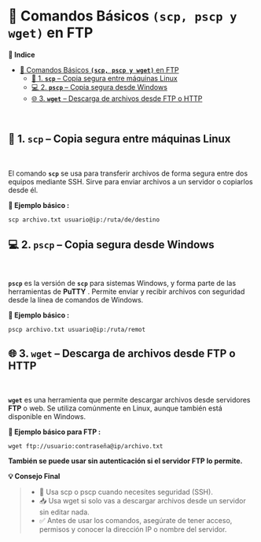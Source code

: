 # 🧰 Comandos Básicos **`(scp, pscp y wget)`** en FTP

**📑 Indice**

- [🧰 Comandos Básicos **`(scp, pscp y wget)`** en FTP](#-comandos-básicos-scp-pscp-y-wget-en-ftp)
  - [🔐 1. **`scp`** – Copia segura entre máquinas Linux](#-1-scp--copia-segura-entre-máquinas-linux)
  - [💻 2. **`pscp`** – Copia segura desde Windows](#-2-pscp--copia-segura-desde-windows)
  - [🌐 3. **`wget`** – Descarga de archivos desde FTP o HTTP](#-3-wget--descarga-de-archivos-desde-ftp-o-http)

<br>

## 🔐 1. **`scp`** – Copia segura entre máquinas Linux
<br>

El comando **`scp`** se usa para transferir archivos de forma segura entre dos equipos mediante SSH.
Sirve para enviar archivos a un servidor o copiarlos desde él.

**📌 Ejemplo básico :**

~~~~~~~~~~~~~~~~~~~~~~~~~~~~~~~~~~~~~~~~~~~~~
scp archivo.txt usuario@ip:/ruta/de/destino
~~~~~~~~~~~~~~~~~~~~~~~~~~~~~~~~~~~~~~~~~~~~~


## 💻 2. **`pscp`** – Copia segura desde Windows
<br>

**`pscp`** es la versión de **`scp`** para sistemas Windows, y forma parte de las herramientas de **PuTTY** .
Permite enviar y recibir archivos con seguridad desde la línea de comandos de Windows.

**📌 Ejemplo básico :**

~~~~~~~~~~~~~~~~~~~~~~~~~~~~~~~~~~~~~~~~
pscp archivo.txt usuario@ip:/ruta/remot
~~~~~~~~~~~~~~~~~~~~~~~~~~~~~~~~~~~~~~~~

## 🌐 3. **`wget`** – Descarga de archivos desde FTP o HTTP
<br>

**`wget`** es una herramienta que permite descargar archivos desde servidores **FTP** o web.
Se utiliza comúnmente en Linux, aunque también está disponible en Windows.

**📌 Ejemplo básico para FTP :**

~~~~~~~~~~~~~~~~~~~~~~~~~~~~~~~~~~~~~~~~~~~~~
wget ftp://usuario:contraseña@ip/archivo.txt
~~~~~~~~~~~~~~~~~~~~~~~~~~~~~~~~~~~~~~~~~~~~~

**También se puede usar sin autenticación si el servidor FTP lo permite.**


**💡 Consejo Final**

> - 🔄 Usa scp o pscp cuando necesites seguridad (SSH).
> - 📥 Usa wget si solo vas a descargar archivos desde un servidor sin editar nada.
> - ✅ Antes de usar los comandos, asegúrate de tener acceso, permisos y conocer la dirección IP o nombre del servidor.